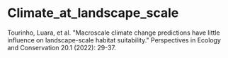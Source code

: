 # Climate_at_landscape_scale

Tourinho, Luara, et al. "Macroscale climate change predictions have little influence on landscape-scale habitat suitability." Perspectives in Ecology and Conservation 20.1 (2022): 29-37.
